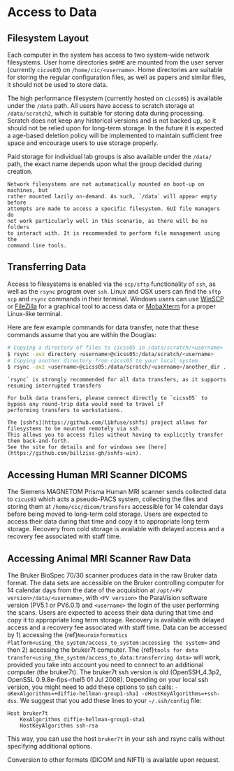 # Access to Data

## Filesystem Layout

Each computer in the system has access to two system-wide network filesystems.
User home directories `$HOME` are mounted from the user server (currently `cicus03`)
on `/home/cic/<username>`. Home directories are suitable for storing the regular configuration files, as well
as papers and similar files, it should not be used to store data.

The high performance filesystem (currently hosted on `cicss05`) is available under the `/data` path.
All users have access to scratch storage at `/data/scratch2`, which is suitable
for storing data during processing. Scratch does not keep any historical versions
and is not backed up, so it should not be relied upon for long-term storage. In
the future it is expected a age-based deletion policy will be implemented to
maintain sufficient free space and encourage users to use storage properly.

Paid storage for individual lab groups is also available under the `/data/` path,
the exact name depends upon what the group decided during creation.

```{admonition} Mounting on demand
Network filesystems are not automatically mounted on boot-up on machines, but
rather mounted lazily on-demand. As such, `/data` will appear empty before
attempts are made to access a specific filesystem. GUI file managers do
not work particularly well in this scenario, as there will be no folders
to interact with. It is recommended to perform file management using the
command line tools.
```

## Transferring Data

Access to filesystems is enabled via the `scp/sftp` functionality of `ssh`, as
well as the `rsync` program over `ssh`. Linux and OSX users can find the `sftp`
`scp` and `rsync` commands in their terminal. Windows users can use
[WinSCP](https://winscp.net/) or [FileZilla](https://filezilla-project.org/)
for a graphical tool to access data or [MobaXterm](https://mobaxterm.mobatek.net/)
for a proper Linux-like terminal.

Here are few example commands for data transfer, note that these commands assume that
you are within the Douglas:

```bash
# Copying a directory of files to cicss05 in /data/scratch/<username>
$ rsync -avz directory <username>@cicss05:/data/scratch/<username>
# Copying another directory from cicss05 to your local system
$ rsync -avz <username>@cicss05:/data/scratch/<username>/another_dir .
```

```{admonition} Resumable file transfers
`rsync` is strongly recommended for all data transfers, as it supports resuming interrupted transfers
```

```{admonition} Bulk data transfer
For bulk data transfers, please connect directly to `cicss05` to bypass any round-trip data would need to travel if
performing transfers to workstations.
```

```{admonition} Real time data access
The [sshfs](https://github.com/libfuse/sshfs) project allows for filesystems to be mounted remotely via ssh.
This allows you to access files without having to explicitly transfer them back-and-forth.
See the site for details and for windows see [here](https://github.com/billziss-gh/sshfs-win).

```

## Accessing Human MRI Scanner DICOMS

The Siemens MAGNETOM Prisma Human MRI scanner sends collected data to `cicus03`
which acts a pseudo-PACS system, collecting the files and storing them at
`/home/cic/dicom/transfers` accessible for 14 calendar days before being moved
to long-term cold storage. Users are expected to access their data during that
time and copy it to appropriate long term storage. Recovery from cold storage
is available with delayed access and a recovery fee associated with staff time.


## Accessing Animal MRI Scanner Raw Data

The Bruker BioSpec 70/30 scanner produces data in the raw Bruker data format. 
The data sets are accessible on the Bruker controlling computer for 14 calendar
days from the date of the acquisition at `/opt/<PV version>/data/<username>`, 
with `<PV version>` the ParaVision software version (PV5.1 or PV6.0.1) and `<username>` 
the login of the user performing the scans. Users are expected to access their data 
during that time and copy it to appropriate long term storage. Recovery is available 
with delayed access and a recovery fee associated with staff time. Data can be accessed
by 1) accessing the {ref}`Neuroinformatics Platform<using_the_system/access_to_system:accessing the system>` and then 2) 
accessing the bruker7t computer. The {ref}`tools for data transfer<using_the_system/access_to_data:transferring data>` will 
work, provided you take into account you need to connect to an additional computer (the bruker7t). 
The bruker7t ssh version is old (OpenSSH_4.3p2, OpenSSL 0.9.8e-fips-rhel5 01 Jul 2008). 
Depending on your local ssh version, you might need to add these options to ssh calls:
`-oKexAlgorithms=+diffie-hellman-group1-sha1 -oHostKeyAlgorithms=+ssh-dss`.
We suggest that you add these lines to your `~/.ssh/config` file:
```
Host bruker7t
    KexAlgorithms diffie-hellman-group1-sha1
    HostKeyAlgorithms ssh-rsa
```
This way, you can use the host `bruker7t` in your ssh and rsync calls without 
specifying additional options.

Conversion to other formats (DICOM and NIFTI) is available upon request.
